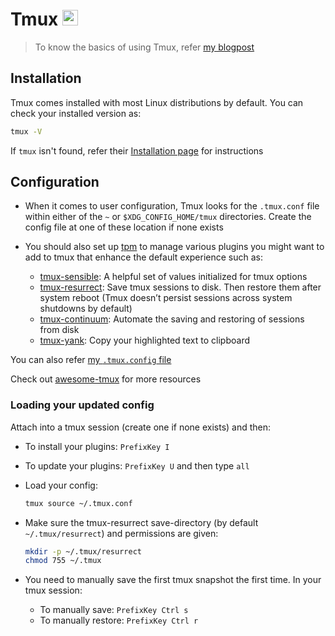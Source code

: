 # Tmux <img alt="Tmux" src="https://raw.githubusercontent.com/tmux/tmux/c8677d3272b69587d8c4e7e5ef9da405e552e8ae/logo/tmux-logomark.svg" height="25">

> To know the basics of using Tmux, refer [my blogpost](https://datkumar.hashnode.dev/tmux-a-multiverse-of-terminals)

## Installation

Tmux comes installed with most Linux distributions by default. You can check your installed version as:

```sh
tmux -V
```

If `tmux` isn't found, refer their [Installation page](https://github.com/tmux/tmux/wiki/Installing) for instructions

## Configuration

- When it comes to user configuration, Tmux looks for the `.tmux.conf` file within either of the `~` or `$XDG_CONFIG_HOME/tmux` directories. Create the config file at one of these location if none exists

- You should also set up [tpm](https://github.com/tmux-plugins/tpm) to manage various plugins you might want to add to tmux that enhance the default experience such as:

  - [tmux-sensible](https://github.com/tmux-plugins/tmux-sensible): A helpful set of values initialized for tmux options
  - [tmux-resurrect](https://github.com/tmux-plugins/tmux-resurrect): Save tmux sessions to disk. Then restore them after system reboot (Tmux doesn’t persist sessions across system shutdowns by default)
  - [tmux-continuum](https://github.com/tmux-plugins/tmux-continuum): Automate the saving and restoring of sessions from disk
  - [tmux-yank](https://github.com/tmux-plugins/tmux-yank): Copy your highlighted text to clipboard

You can also refer [my `.tmux.config` file](https://github.com/datkumar/Configs/blob/main/config-files/.tmux.conf)

Check out [awesome-tmux](https://github.com/rothgar/awesome-tmux) for more resources

### Loading your updated config

Attach into a tmux session (create one if none exists) and then:

- To install your plugins: `PrefixKey I`
- To update your plugins: `PrefixKey U` and then type `all`
- Load your config:

  ```sh
  tmux source ~/.tmux.conf
  ```

- Make sure the tmux-resurrect save-directory (by default `~/.tmux/resurrect`) and permissions are given:

  ```sh
  mkdir -p ~/.tmux/resurrect
  chmod 755 ~/.tmux
  ```

- You need to manually save the first tmux snapshot the first time. In your tmux session:
  - To manually save: `PrefixKey Ctrl s`
  - To manually restore: `PrefixKey Ctrl r`

